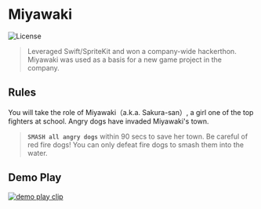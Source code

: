 # Miyawaki

![License](https://img.shields.io/github/license/kokonrori/miyawaki-casual-action-game.svg)

> Leveraged Swift/SpriteKit and won a company-wide hackerthon. Miyawaki was used as a basis for a new game project in the company.


## Rules

You will take the role of Miyawaki（a.k.a. Sakura-san）, a girl one of the top fighters at school. Angry dogs have invaded Miyawaki's town.

> **`SMASH all angry dogs`** within 90 secs to save her town. Be careful of red fire dogs! You can only defeat fire dogs to smash them into the water.


## Demo Play

[![demo play clip](https://img.youtube.com/vi/UYOEYqI9H_0/0.jpg)](https://www.youtube.com/watch?v=UYOEYqI9H_0)
